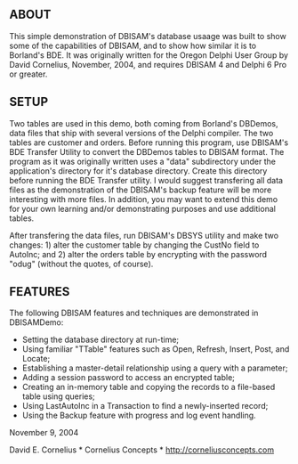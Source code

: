ABOUT
-----

This simple demonstration of DBISAM's database usaage was built to show some of the capabilities of DBISAM, and to show how similar it is to Borland's BDE.  It was originally written for the Oregon Delphi User Group by David Cornelius, November, 2004, and requires DBISAM 4 and Delphi 6 Pro or greater.


SETUP
-----

Two tables are used in this demo, both coming from Borland's DBDemos, data files that ship with several versions of the Delphi compiler.  The two tables are customer and orders.  Before running this program, use DBISAM's BDE Transfer Utility to convert the DBDemos tables to DBISAM format.  The program as it was originally written uses a "data" subdirectory under the application's directory for it's database directory.  Create this directory before running the BDE Transfer utility.  I would suggest transfering all data files as the demonstration of the DBISAM's backup feature will be more interesting with more files.  In addition, you may want to extend this demo for your own learning and/or demonstrating purposes and use additional tables.

After transfering the data files, run DBISAM's DBSYS
utility and make two changes: 1) alter the customer
table by changing the CustNo field to AutoInc; and
2) alter the orders table by encrypting with the
password "odug" (without the quotes, of course).


FEATURES
--------

The following DBISAM features and techniques are demonstrated in DBISAMDemo:

* Setting the database directory at run-time;
* Using familiar "TTable" features such as Open, Refresh, Insert, Post, and Locate;
* Establishing a master-detail relationship using a query with a parameter;
* Adding a session password to access an encrypted table;
* Creating an in-memory table and copying the records to a file-based table using queries;
* Using LastAutoInc in a Transaction to find a newly-inserted record;
* Using the Backup feature with progress and log event handling.


November 9, 2004

David E. Cornelius * 
Cornelius Concepts * 
http://corneliusconcepts.com
